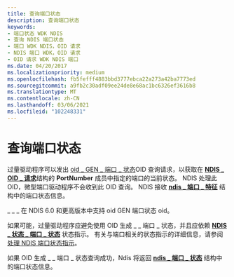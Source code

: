 ```yaml
---
title: 查询端口状态
description: 查询端口状态
keywords:
- 端口状态 WDK NDIS
- 查询 NDIS 端口状态
- 端口 WDK NDIS，OID 请求
- NDIS 端口 WDK，OID 请求
- OID 请求 WDK NDIS 端口
ms.date: 04/20/2017
ms.localizationpriority: medium
ms.openlocfilehash: fb5fefff4883bbd3777ebca22a273a42ba7773ed
ms.sourcegitcommit: a9fb2c30adf09ee24de8e68ac1bc6326ef3616b8
ms.translationtype: MT
ms.contentlocale: zh-CN
ms.lasthandoff: 03/06/2021
ms.locfileid: "102248331"
---
```

# <a name="querying-the-port-state"></a>查询端口状态





过量驱动程序可以发出 [oid \_ GEN \_ 端口 \_ 状态](./oid-gen-port-state.md)OID 查询请求，以获取在 [**NDIS \_ OID \_ 请求**](/windows-hardware/drivers/ddi/oidrequest/ns-oidrequest-ndis_oid_request)结构的 **PortNumber** 成员中指定的端口的当前状态。 NDIS 处理此 OID，微型端口驱动程序不会收到此 OID 查询。 NDIS 接收 [**ndis \_ 端口 \_ 特征**](/windows-hardware/drivers/ddi/ntddndis/ns-ntddndis-_ndis_port_characteristics) 结构中的端口状态信息。

\_ \_ \_ 在 NDIS 6.0 和更高版本中支持 oid GEN 端口状态 oid。

如果可能，过量驱动程序应避免使用 OID 生成 \_ \_ 端口 \_ 状态，并且应依赖 [**NDIS \_ 状态 \_ 端口 \_ 状态**](./ndis-status-port-state.md) 状态指示。 有关与端口相关的状态指示的详细信息，请参阅 [处理 NDIS 端口状态指示](handling-ndis-ports-status-indications.md)。

如果 OID 生成 \_ \_ 端口 \_ 状态查询成功，Ndis 将返回 [**ndis \_ 端口 \_ 状态**](/windows-hardware/drivers/ddi/ntddndis/ns-ntddndis-_ndis_port_state) 结构中的端口状态信息。

 

